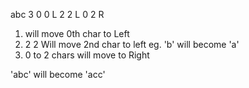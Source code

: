abc
3
0 0 L
2 2 L
0 2 R

1) will move 0th char to Left
2) 2 2 Will move 2nd char to left eg. 'b' will become 'a'
3) 0 to 2 chars will move to Right

'abc' will become 'acc'